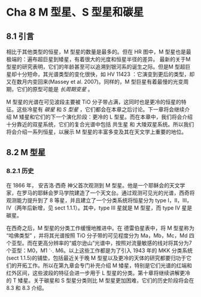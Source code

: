 # Cha 8 M 型星、S 型星和碳星

## 8.1 引言

相比于其他类型的恒星，M 型星的数量是最多的。但在 HR 图中，M 型星也是最极端的：遍布超巨星到矮星，有着很大的光度和恒星半径的差异。 最新的关于M 型星的研究表明，它们的年龄甚至可以追溯到银河系的诞生之际。但是M 型超巨星却十分短命，其光谱类型的变化很快，如 HV 11423 ：它演变到更后的类型，却又在数月内变回来(Massey et al. 2007)。同样的，M 型巨星有着最慢的光变周期，它们的原型可能是 *长周期变星*  。  

M 型星的光谱在可见波段主要被 TiO 分子带占满，这同时也是更冷的恒星的特征。这些冷星有 *碳星* 和 *S 型星* ，它们都会在本章之后讨论。下一章将会继续介绍 M 矮星和它们的下一个演化阶段：更冷的 L 型星。而在本章中，我们将会介绍十分靠近的双星系统，它们的复合光谱中包括 共生星 和 大陵双星系统。所以我们将会介绍一系列恒星，以展示 M 型星的丰富多变及其在天文学上重要的地位。  

## 8.2 M 型星

### 8.2.1 历史

在 1866 年， 安吉洛·西奇 神父首次观测到 M 型星。他是一个耶稣会的天文学家，在罗马的耶稣会罗马学院建造了一个天文台。通过观测可见光的光谱，西奇将观测能力提升到了 8 等星，并且建立了一个分类系统将恒星分为 type Ⅰ，Ⅱ，Ⅲ，Ⅳ（两年后新增，见 sect 1.1.1）。其中，type Ⅲ 星就是 M 型星，而 type Ⅳ 星是碳星。  

在西奇之后，M 型星的分类工作缓慢地推进中。在 德雷伯星表中，将 M 型星称为 “哈佛类型” ，并将其光谱按照 TiO 分子带的可见程度分为 Ma，Mb，Mc，Md 四个亚型。而在更高分辨率的“威尔逊山”光谱中，按照对流量敏感的线对将其分为7个亚型：M0，M1 $\ddots$ M6。以上这些工作都是为了引入 1943 年的 MKK 分类系统(sect 1.1.5)的铺垫，包括最近关于晚 M 型星以及更冷的天体的研究都要归功于它们的开拓工作。所以在第九章会专门补充介绍 M 矮星，特别是它们光谱的红端和红外区间，这些波段的特征会进一步用于 L 型星的分类。第十章将继续讲解更冷的 T 矮星。关于碳星和 S 型星分类则比 M 型星更加困难，它们的历史阶段将会在 8.3 和 8.3 介绍。

